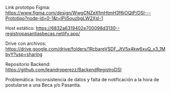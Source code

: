 Link prototipo Figma: https://www.figma.com/design/WwgCNZeXfmHtmH3f6jOQtP/DSI---Prototipo?node-id=0-1&t=lPii5ouzbgLW2Xsl-1

Host estático: https://6832a6319402e700098d3130--registropasantiasbecas.netlify.app/

Drive con archivos: https://drive.google.com/drive/folders/1RcbareVSDF_JtV5x4kw6xuQ_x3_1MbyY?usp=sharing

Repositorio Backend: https://github.com/leandroperezz/BackendRegistroDSI

Problemática: Inconsistencia de datos y falta de notificación a la hora de postularse a una Beca y/o Pasantía.
